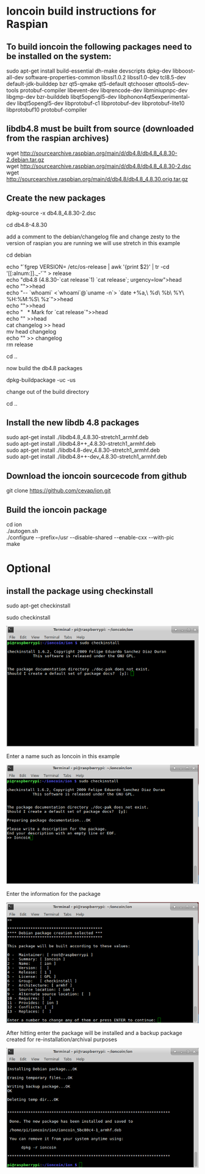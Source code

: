 Ioncoin build instructions for Raspian
======================================
To build ioncoin the following packages need to be installed on the system:
---------------------------------------------------------------------------
sudo apt-get install build-essential dh-make devscripts dpkg-dev libboost-all-dev software-properties-common libssl1.0.2 libssl1.0-dev tcl8.5-dev default-jdk-builddep bzr qt5-qmake qt5-default qtchooser qttools5-dev-tools protobuf-compiler libevent-dev libqrencode-dev libminiupnpc-dev libgmp-dev bzr-builddeb libqt5opengl5-dev libphonon4qt5experimental-dev  libqt5opengl5-dev libprotobuf-c1 libprotobuf-dev libprotobuf-lite10 libprotobuf10 protobuf-compiler

libdb4.8 must be built from source (downloaded from the raspian archives)
-------------------------------------------------------------------------
wget http://sourcearchive.raspbian.org/main/d/db4.8/db4.8_4.8.30-2.debian.tar.gz  
wget http://sourcearchive.raspbian.org/main/d/db4.8/db4.8_4.8.30-2.dsc  
wget http://sourcearchive.raspbian.org/main/d/db4.8/db4.8_4.8.30.orig.tar.gz

Create the new packages
-----------------------
dpkg-source -x db4.8_4.8.30-2.dsc

cd db4.8-4.8.30

add a comment to the debian/changelog file and change zesty to the version of raspian you are running we will use stretch in this example

cd debian

echo "\`fgrep VERSION\= /etc/os-release | awk '{print $2}' | tr -cd '[[:alnum:]]._-'\`" > release  
echo "db4.8 (4.8.30-\`cat release\`1) \`cat release\`; urgency=low">head  
echo "">>head  
echo "-- \`whoami\` <\`whoami\`@\`uname -n\`>   \`date +%a\,\ %d\ %b\ %Y\ %H:%M:%S\ %z\`">>head  
echo "">>head  
echo "&nbsp;&nbsp; *  Mark for \`cat release\`">>head  
echo "" >>head  
cat changelog >> head  
mv head changelog  
echo "" >> changelog  
rm release

cd ..

now build the db4.8 packages

dpkg-buildpackage -uc -us

change out of the build directory

cd ..

Install the new libdb 4.8 packages
----------------------------------
sudo apt-get install ./libdb4.8_4.8.30-stretch1_armhf.deb  
sudo apt-get install ./libdb4.8++_4.8.30-stretch1_armhf.deb  
sudo apt-get install ./libdb4.8-dev_4.8.30-stretch1_armhf.deb  
sudo apt-get install ./libdb4.8++-dev_4.8.30-stretch1_armhf.deb

Download the ioncoin sourcecode from github
-------------------------------------------

git clone https://github.com/cevap/ion.git

Build the ioncoin package
-------------------------
cd ion  
./autogen.sh  
./configure --prefix=/usr --disable-shared --enable-cxx --with-pic  
make

Optional
========
install the package using checkinstall
--------------------------------------

sudo apt-get checkinstall

sudo checkinstall

![](raspian-images/checkinstall1.png)

Enter a name such as Ioncoin in this example

![](raspian-images/checkinstall2.png)


Enter the information for the package

![](raspian-images/checkinstall3.png)


After hitting enter the package will be installed and a backup package created for re-installation/archival purposes

![](raspian-images/checkinstall4.png)